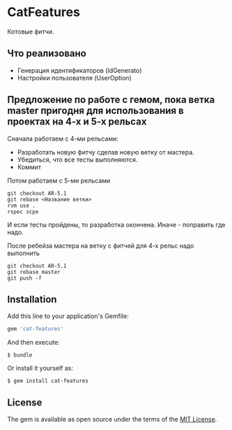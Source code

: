 # CatFeatures

Котовые фитчи.

## Что реализовано

- Генерация идентификаторов (IdGenerato)
- Настройки пользователя (UserOption)

## Предложение по работе с гемом, пока ветка master пригодня для использования в проектах на 4-х и 5-х рельсах

Сначала работаем с 4-ми рельсами:
- Разработать новую фитчу сделав новую ветку от мастера.
- Убедиться, что все тесты выполняются.
- Коммит

Потом работаем с 5-ми рельсами
```
git checkout AR-5.1
git rebase <Название ветки>
rvm use .
rspec scpe
```
И если тесты пройдены, то разработка окончена. Иначе - поправить где надо.

После ребейза мастера на ветку с фитчей для 4-х рельс надо выполнить
```
git checkout AR-5.1
git rebase master
git push -f
```

## Installation

Add this line to your application's Gemfile:

```ruby
gem 'cat-features'
```

And then execute:

    $ bundle

Or install it yourself as:

    $ gem install cat-features

## License

The gem is available as open source under the terms of the [MIT License](http://opensource.org/licenses/MIT).
